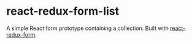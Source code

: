 # react-redux-form-list

A simple React form prototype containing a collection.  Built with [react-redux-form](https://github.com/davidkpiano/react-redux-form).
